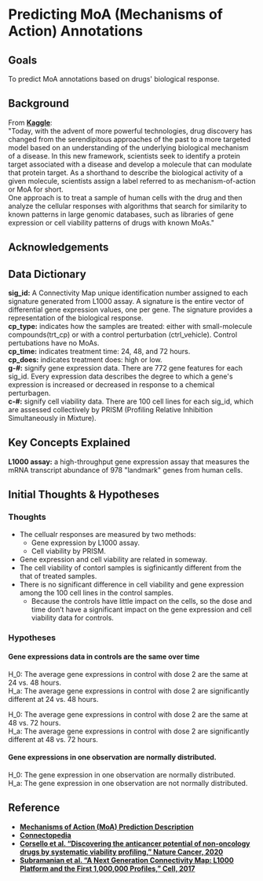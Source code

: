 # Predicting MoA (Mechanisms of Action) Annotations
## Goals
To predict MoA annotations based on drugs' biological response.
## Background
From [**Kaggle**](https://www.kaggle.com/c/lish-moa):<br>
"Today, with the advent of more powerful technologies, drug discovery has changed from the serendipitous approaches of the past to a more targeted model based on an understanding of the underlying biological mechanism of a disease. In this new framework, scientists seek to identify a protein target associated with a disease and develop a molecule that can modulate that protein target. As a shorthand to describe the biological activity of a given molecule, scientists assign a label referred to as mechanism-of-action or MoA for short.<br>
One approach is to treat a sample of human cells with the drug and then analyze the cellular responses with algorithms that search for similarity to known patterns in large genomic databases, such as libraries of gene expression or cell viability patterns of drugs with known MoAs."

## Acknowledgements

## Data Dictionary
**sig_id:** A Connectivity Map unique identification number assigned to each signature generated from L1000 assay. A signature is the entire vector of differential gene expression values, one per gene. The signature provides a representation of the biological response.<br>
**cp_type:** indicates how the samples are treated: either with small-molecule compounds(trt_cp) or with a control perturbation (ctrl_vehicle). Control pertubations have no MoAs.<br> 
**cp_time:** indicates treatment time: 24, 48, and 72 hours.<br> 
**cp_does:** indicates treatment does: high or low.<br>
**g-#:** signify gene expression data. There are 772 gene features for each sig_id. Every expression data describes the degree to which a gene's expression is increased or decreased in response to a chemical perturbagen.<br>
**c-#:** signify cell viability data. There are 100 cell lines for each sig_id, which are assessed collectively by PRISM (Profiling Relative Inhibition Simultaneously in Mixture).<br> 

## Key Concepts Explained
**L1000 assay:** a high-throughput gene expression assay that measures the mRNA transcript abundance of 978 "landmark" genes from human cells. 

## Initial Thoughts & Hypotheses
### Thoughts
- The cellualr responses are measured by two methods: 
    - Gene expression by L1000 assay.
    - Cell viability by PRISM.
- Gene expression and cell viability are related in someway. 
- The cell viability of contorl samples is sigfinicantly different from the that of treated samples.
- There is no significant difference in cell viability and gene expression among the 100 cell lines in the control samples.
    - Because the controls have little impact on the cells, so the dose and time don’t have a significant impact on the gene expression and cell viability data for controls. 

### Hypotheses
#### Gene expressions data in controls are the same over time
H_0: The average gene expressions in control with dose 2 are the same at 24 vs. 48 hours.<br>
H_a: The average gene expressions in control with dose 2 are significantly different at 24 vs. 48 hours.<br>

H_0: The average gene expressions in control with dose 2 are the same at 48 vs. 72 hours.<br>
H_a: The average gene expressions in control with dose 2 are significantly different at 48 vs. 72 hours.<br>

#### Gene expressions in one observation are normally distributed. 
H_0: The gene expression in one observation are normally distributed.<br>
H_a: The gene expression in one observation are not normally distributed.<br> 

## Reference
- [**Mechanisms of Action (MoA) Prediction Description**](https://www.kaggle.com/c/lish-moa/overview/description)
- [**Connectopedia**](https://clue.io/connectopedia/glossary)
- [**Corsello et al. “Discovering the anticancer potential of non-oncology drugs by systematic viability profiling,” Nature Cancer, 2020**](https://doi.org/10.1038/s43018-019-0018-6)
- [**Subramanian et al. “A Next Generation Connectivity Map: L1000 Platform and the First 1,000,000 Profiles,” Cell, 2017**](https://doi.org/10.1016/j.cell.2017.10.049)